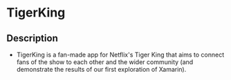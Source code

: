 # TigerKing

## Description
- TigerKing is a fan-made app for Netflix's Tiger King that aims to connect fans of the show to each other and the wider community (and demonstrate the results of our first exploration of Xamarin).
